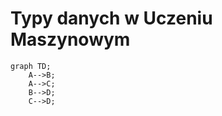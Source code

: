 # Typy danych w Uczeniu Maszynowym

```mermaid
graph TD;
    A-->B;
    A-->C;
    B-->D;
    C-->D;
```
